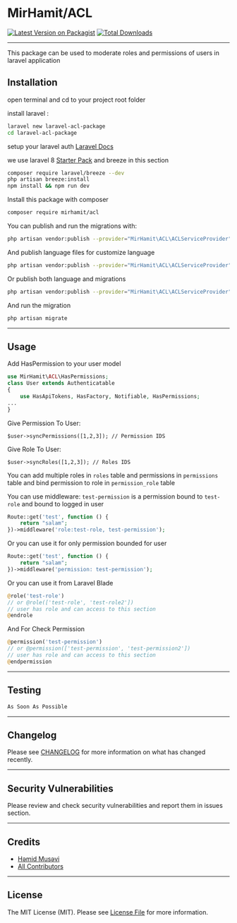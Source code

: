 # MirHamit/ACL


[![Latest Version on Packagist](https://img.shields.io/packagist/v/vendor_slug/package_slug.svg?style=flat-square)](https://packagist.org/packages/mirhamit/acl)
[![Total Downloads](https://img.shields.io/packagist/dt/vendor_slug/package_slug.svg?style=flat-square)](https://packagist.org/packages/mirhamit/acl)

---
This package can be used to moderate roles and permissions of users in laravel application

## Installation

open terminal and cd to your project root folder

install laravel :
```bash
laravel new laravel-acl-package
cd laravel-acl-package
```

setup your laravel auth [Laravel Docs](https://laravel.com/docs/8.x/authentication)

we use laravel 8 [Starter Pack](https://laravel.com/docs/8.x/starter-kits#laravel-breeze) and breeze in this section

```bash
composer require laravel/breeze --dev
php artisan breeze:install
npm install && npm run dev
```

Install this package with composer
```bash
composer require mirhamit/acl
```

You can publish and run the migrations with:

```bash
php artisan vendor:publish --provider="MirHamit\ACL\ACLServiceProvider" --tag="acl-migrations"
```

And publish language files for customize language
```bash
php artisan vendor:publish --provider="MirHamit\ACL\ACLServiceProvider" --tag="acl-lang"
```

Or publish both language and migrations
```bash
php artisan vendor:publish --provider="MirHamit\ACL\ACLServiceProvider"
```
And run the migration
```bash
php artisan migrate
```

---
## Usage
Add HasPermission to your user model
```php
use MirHamit\ACL\HasPermissions;
class User extends Authenticatable
{
    use HasApiTokens, HasFactory, Notifiable, HasPermissions;
...
}
```

Give Permission To User:
```
$user->syncPermissions([1,2,3]); // Permission IDS
```
Give Role To User:
```
$user->syncRoles([1,2,3]); // Roles IDS
```


You can add multiple roles in `roles` table and permissions in `permissions` table and bind permission to role in `permission_role` table

You can use middleware:
`test-permission` is a permission bound to `test-role` and bound to logged in user
```php
Route::get('test', function () {
    return "salam";
})->middleware('role:test-role, test-permission');
```

Or you can use it for only permission bounded for user
```php
Route::get('test', function () {
    return "salam";
})->middleware('permission: test-permission');
```
Or you can use it from Laravel Blade
```php
@role('test-role')
// or @role(['test-role', 'test-role2'])
// user has role and can access to this section
@endrole
```

And For Check Permission
```php
@permission('test-permission')
// or @permission(['test-permission', 'test-permission2'])
// user has role and can access to this section
@endpermission
```

---
## Testing
```bash
As Soon As Possible
```

---
## Changelog

Please see [CHANGELOG](CHANGELOG.md) for more information on what has changed recently.

---
## Security Vulnerabilities

Please review and check security vulnerabilities and report them in issues section.

---
## Credits

- [Həmid Musəvi](https://github.com/mirhamit)
- [All Contributors](../../contributors)

---
## License
The MIT License (MIT). Please see [License File](LICENSE.md) for more information.
